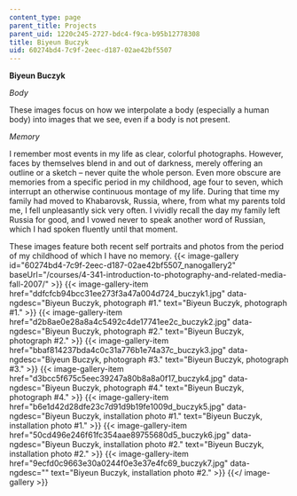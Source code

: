```yaml
---
content_type: page
parent_title: Projects
parent_uid: 1220c245-2727-bdc4-f9ca-b95b12778308
title: Biyeun Buczyk
uid: 60274bd4-7c9f-2eec-d187-02ae42bf5507
---
```


**Biyeun Buczyk** 

_Body_ 

These images focus on how we interpolate a body (especially a human body) into images that we see, even if a body is not present.

_Memory_

I remember most events in my life as clear, colorful photographs. However, faces by themselves blend in and out of darkness, merely offering an outline or a sketch – never quite the whole person. Even more obscure are memories from a specific period in my childhood, age four to seven, which interrupt an otherwise continuous montage of my life. During that time my family had moved to Khabarovsk, Russia, where, from what my parents told me, I fell unpleasantly sick very often. I vividly recall the day my family left Russia for good, and I vowed never to speak another word of Russian, which I had spoken fluently until that moment.

These images feature both recent self portraits and photos from the period of my childhood of which I have no memory.
{{< image-gallery id="60274bd4-7c9f-2eec-d187-02ae42bf5507_nanogallery2" baseUrl="/courses/4-341-introduction-to-photography-and-related-media-fall-2007/" >}}
{{< image-gallery-item href="ddfcfcb94bcc31ee273f3a47a004d724_buczyk1.jpg" data-ngdesc="Biyeun Buczyk, photograph #1." text="Biyeun Buczyk, photograph #1." >}}
{{< image-gallery-item href="d2b8ae0e28a8a4c5492c4de17741ee2c_buczyk2.jpg" data-ngdesc="Biyeun Buczyk, photograph #2." text="Biyeun Buczyk, photograph #2." >}}
{{< image-gallery-item href="bbaf814237bda4c0c31a776b1e74a37c_buczyk3.jpg" data-ngdesc="Biyeun Buczyk, photograph #3." text="Biyeun Buczyk, photograph #3." >}}
{{< image-gallery-item href="d3bcc5f675c5eec39247a80b8a8a0f17_buczyk4.jpg" data-ngdesc="Biyeun Buczyk, photograph #4." text="Biyeun Buczyk, photograph #4." >}}
{{< image-gallery-item href="b6e1d42d28dfe23c7d91d9b19fe1009d_buczyk5.jpg" data-ngdesc="Biyeun Buczyk, installation photo #1." text="Biyeun Buczyk, installation photo #1." >}}
{{< image-gallery-item href="50cd496e246f61fc354aae89755680d5_buczyk6.jpg" data-ngdesc="Biyeun Buczyk, installation photo #2." text="Biyeun Buczyk, installation photo #2." >}}
{{< image-gallery-item href="9ecfd0c9663e30a0244f0e3e37e4fc69_buczyk7.jpg" data-ngdesc="" text="Biyeun Buczyk, installation photo #2." >}}
{{</ image-gallery >}}